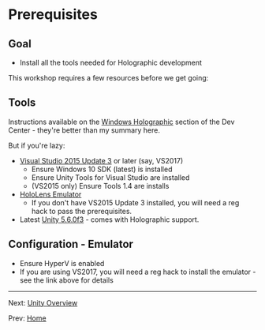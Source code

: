 # Prerequisites

## Goal

* Install all the tools needed for Holographic development

This workshop requires a few resources before we get going:

## Tools

Instructions available on the [Windows Holographic](https://developer.microsoft.com/en-us/windows/holographic/install_the_tools) section of the Dev Center - they're better than my summary here.

But if you're lazy:

* [Visual Studio 2015 Update 3](https://developer.microsoft.com/en-us/windows/downloads) or later (say, VS2017)
  * Ensure Windows 10 SDK (latest) is installed
  * Ensure Unity Tools for Visual Studio are installed
  * (VS2015 only) Ensure Tools 1.4 are installs
* [HoloLens Emulator](http://go.microsoft.com/fwlink/?LinkID=823018)
  * If you don't have VS2015 Update 3 installed, you will need a reg hack to pass the prerequisites.
* Latest [Unity 5.6.0f3](https://store.unity.com/download?ref=personal) - comes with Holographic support.

## Configuration - Emulator

* Ensure HyperV is enabled
* If you are using VS2017, you will need a reg hack to install the emulator - see the link above for details

---

Next: [Unity Overview](2-unity-overview.md)

Prev: [Home](index.md)


